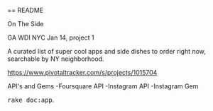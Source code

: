 == README

On The Side 

GA WDI NYC Jan 14, project 1

A curated list of super cool apps and side dishes to order right now, searchable by NY neighborhood.  

https://www.pivotaltracker.com/s/projects/1015704

API's and Gems
-Foursquare API
-Instagram API
-Instagram Gem




<tt>rake doc:app</tt>.


